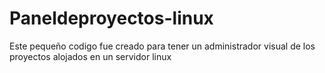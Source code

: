 # Paneldeproyectos-linux
Este pequeño codigo fue creado para tener un administrador visual de los proyectos alojados en un servidor linux
